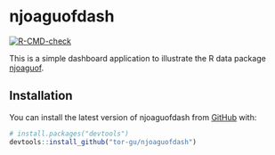 
# njoaguofdash

<!-- badges: start -->
[![R-CMD-check](https://github.com/tor-gu/njoaguofdash/workflows/R-CMD-check/badge.svg)](https://github.com/tor-gu/njoaguofdash/actions)
<!-- badges: end -->

This is a simple dashboard application to illustrate the R data package
[njoaguof](https://github.com/tor-gu/njoaguof).

## Installation

You can install the latest version of njoaguofdash from [GitHub](https://github.com/) with:

``` r
# install.packages("devtools")
devtools::install_github("tor-gu/njoaguofdash")
```

